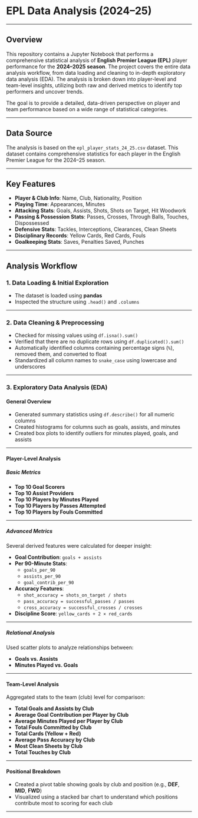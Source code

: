# EPL Data Analysis (2024–25)

---

## **Overview**

This repository contains a Jupyter Notebook that performs a comprehensive statistical analysis of **English Premier League (EPL)** player performance for the **2024–2025 season**. The project covers the entire data analysis workflow, from data loading and cleaning to in-depth exploratory data analysis (EDA). The analysis is broken down into player-level and team-level insights, utilizing both raw and derived metrics to identify top performers and uncover trends.

The goal is to provide a detailed, data-driven perspective on player and team performance based on a wide range of statistical categories.

---

## **Data Source**

The analysis is based on the `epl_player_stats_24_25.csv` dataset. This dataset contains comprehensive statistics for each player in the English Premier League for the 2024–25 season.

---

## **Key Features**

* **Player & Club Info**: Name, Club, Nationality, Position
* **Playing Time**: Appearances, Minutes
* **Attacking Stats**: Goals, Assists, Shots, Shots on Target, Hit Woodwork
* **Passing & Possession Stats**: Passes, Crosses, Through Balls, Touches, Dispossessed
* **Defensive Stats**: Tackles, Interceptions, Clearances, Clean Sheets
* **Disciplinary Records**: Yellow Cards, Red Cards, Fouls
* **Goalkeeping Stats**: Saves, Penalties Saved, Punches

---

## **Analysis Workflow**

### **1. Data Loading & Initial Exploration**

* The dataset is loaded using **pandas**
* Inspected the structure using `.head()` and `.columns`

---

### **2. Data Cleaning & Preprocessing**

* Checked for missing values using `df.isna().sum()`
* Verified that there are no duplicate rows using `df.duplicated().sum()`
* Automatically identified columns containing percentage signs (`%`), removed them, and converted to float
* Standardized all column names to `snake_case` using lowercase and underscores

---

### **3. Exploratory Data Analysis (EDA)**

#### **General Overview**

* Generated summary statistics using `df.describe()` for all numeric columns
* Created histograms for columns such as goals, assists, and minutes
* Created box plots to identify outliers for minutes played, goals, and assists

---

#### **Player-Level Analysis**

##### **Basic Metrics**

* **Top 10 Goal Scorers**
* **Top 10 Assist Providers**
* **Top 10 Players by Minutes Played**
* **Top 10 Players by Passes Attempted**
* **Top 10 Players by Fouls Committed**

---

##### **Advanced Metrics**

Several derived features were calculated for deeper insight:

* **Goal Contribution**: `goals + assists`
* **Per 90-Minute Stats**:
   * `goals_per_90`
   * `assists_per_90`
   * `goal_contrib_per_90`
* **Accuracy Features**:
   * `shot_accuracy = shots_on_target / shots`
   * `pass_accuracy = successful_passes / passes`
   * `cross_accuracy = successful_crosses / crosses`
* **Discipline Score**: `yellow_cards + 2 × red_cards`

---

##### **Relational Analysis**

Used scatter plots to analyze relationships between:

* **Goals vs. Assists**
* **Minutes Played vs. Goals**

---

#### **Team-Level Analysis**

Aggregated stats to the team (club) level for comparison:

* **Total Goals and Assists by Club**
* **Average Goal Contribution per Player by Club**
* **Average Minutes Played per Player by Club**
* **Total Fouls Committed by Club**
* **Total Cards (Yellow + Red)**
* **Average Pass Accuracy by Club**
* **Most Clean Sheets by Club**
* **Total Touches by Club**

---

#### **Positional Breakdown**

* Created a pivot table showing goals by club and position (e.g., **DEF**, **MID**, **FWD**)
* Visualized using a stacked bar chart to understand which positions contribute most to scoring for each club

---
